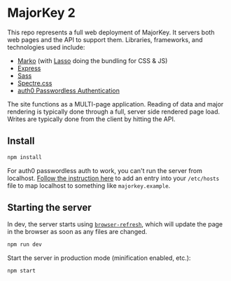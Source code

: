 # MajorKey 2
This repo represents a full web deployment of MajorKey. It servers both web pages and the API to support them. Libraries, frameworks, and technologies used include:

- [Marko](https://markojs.com/docs/) (with [Lasso](https://markojs.com/docs/lasso/) doing the bundling for CSS & JS)
- [Express](http://expressjs.com/en/api.html)
- [Sass](https://sass-lang.com/guide)
- [Spectre.css](https://picturepan2.github.io/spectre/index.html)
- [auth0 Passwordless Authentication](https://auth0.com/docs/connections/passwordless/regular-web-app-email-code)

The site functions as a MULTI-page application. Reading of data and major rendering is typically done through a full, server side rendered page load. Writes are typically done from the client by hitting the API.

## Install

```bash
npm install
```

For auth0 passwordless auth to work, you can't run the server from localhost. [Follow the instruction here](https://auth0.com/docs/api-auth/user-consent#skipping-consent-for-first-party-applications) to add an entry into your `/etc/hosts` file to map localhost to something like `majorkey.example`.

## Starting the server

In dev, the server starts using [`browser-refresh`](https://www.npmjs.com/package/browser-refresh), which will update the page in the browser as soon as any files are changed.
```bash
npm run dev
```

Start the server in production mode (minification enabled, etc.):

```bash
npm start
```
